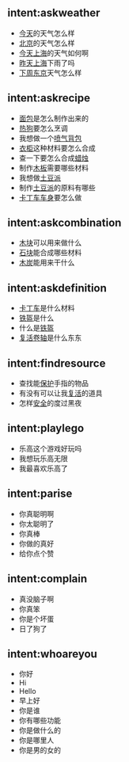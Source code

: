 ## intent:askweather
- [今天](date)的天气怎么样
- [北京](location)的天气怎么样
- [今天](date)[上海](location)的天气如何啊
- [昨天](date)[上海](location)下雨了吗
- [下周](date)[东京](location)天气怎么样

## intent:askrecipe
- [面包](resource)是怎么制作出来的
- [热狗](resource)要怎么烹调
- 我想做一个[喷气背包](resource)
- [衣柜](resource)这种材料要怎么合成
- 查一下要怎么合成[蜡烛](resource)
- 制作[木板](resource)需要哪些材料
- 我想做[土豆派](resource)
- 制作[土豆派](resource)的原料有哪些
- [卡丁车车身](resource)要怎么做

## intent:askcombination
- [木块](resource)可以用来做什么
- [石块](resource)能合成哪些材料
- [木炭](resource)能用来干什么

## intent:askdefinition
- [卡丁车](resource)是什么材料
- [铁盔](resource)是什么
- 什么是[铁盔](resource)
- [复活卷轴](resource)是什么东东

## intent:findresource
- 查找能[保护](desc)手指的物品
- 有没有可以让我[复活](desc)的道具
- 怎样[安全](desc)的度过黑夜

## intent:playlego
- 乐高这个游戏好玩吗
- 我想玩乐高无限
- 我最喜欢乐高了

## intent:parise
- 你真聪明啊
- 你太聪明了
- 你真棒
- 你做的真好
- 给你点个赞

## intent:complain
- 真没脑子啊
- 你真笨
- 你是个坏蛋
- 日了狗了

## intent:whoareyou
- 你好
- Hi
- Hello
- 早上好
- 你是谁
- 你有哪些功能
- 你是做什么的
- 你是哪里人
- 你是男的女的
